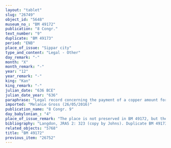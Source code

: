 ```yaml
---
layout: "tablet"
slug: "26749"
object_id: "5648"
museum_no_: "BM 49172"
publication: "8 Congr."
text_number: "9"
duplicate: "BM 49173"
period: "ENB"
place_of_issue: "Sippar city"
type_and_content: "Legal - Other"
day_remark: "-"
month: "X"
month_remark: "-"
year: "12"
year_remark: "-"
king: "Kan"
king_remark: "-"
julian_date: "636 BCE"
julian_date_year: "636"
paraphrase: "Legal record concerning the payment of a copper amount for silver: The governor (<em>&scaron;ākin māti</em>) gives 1 talent and 53 minas of copper, which is equivalent to 17 shekels of silver, to the &Scaron;ama&scaron; Temple. The transaction takes place in the presence of (<em>ina mahar</em>) 2 witnesses. Compare with BM82563.<br /> &nbsp;"
imported: "Melanie Gross (26/05/2016)"
publication_name: "8 Congr. 9"
day_babylonian_: "4"
place_of_issue_remark: "The place is not preserved in BM 49172, but the duplicate BM 49173. "
bibliography: "Langdon, JRAS 2: 323 (copy by Johns). Duplicate BM 49173: edited in Oppert, RA 1/1, 7. "
related_objects: "5768"
title: "BM 49172"
previous_item: "26752"
---
```

